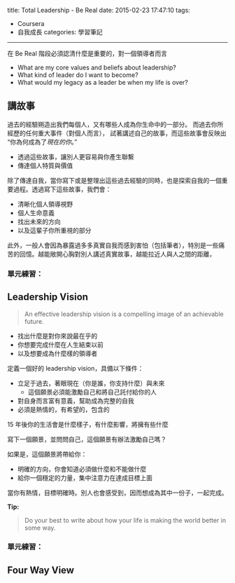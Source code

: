 title: Total Leadership - Be Real
date: 2015-02-23 17:47:10
tags:
 - Coursera
 - 自我成長
categories: 學習筆記

---

在 Be Real 階段必須認清什麼是重要的，對一個領導者而言

- What are my core values and beliefs about leadership?
- What kind of leader do I want to become?
- What would my legacy as a leader be
when my life is over?

## 講故事

過去的經驗朔造出我們每個人，又有哪些人成為你生命中的一部分。
而過去你所經歷的任何重大事件（對個人而言），
試著講述自己的故事，而這些故事會反映出 “你為何成為了*現在的你*。”

- 透過這些故事，讓別人更容易與你產生聯繫
- 傳達個人特質與價值

除了傳達自我，當你寫下或是整理出這些過去經驗的同時，也是探索自我的一個重要過程。透過寫下這些故事，我們會：

- 清晰化個人領導視野
- 個人生命意義
- 找出未來的方向
- 以及這輩子你所重視的部分

此外，一般人會因為暴露過多多真實自我而感到害怕（包括筆者），特別是一些痛苦的回憶。越能敞開心胸對別人講述真實故事，越能拉近人與人之間的距離，

### 單元練習：

## Leadership Vision

> An effective leadership vision is a
> compelling image of an achievable future.

- 找出什麼是對你來說最在乎的
- 你想要完成什麼在人生結束以前
- 以及想要成為什麼樣的領導者

定義一個好的 leadership vision，具備以下條件：

- 立足于過去，著眼現在（你是誰，你支持什麼）與未來
	- 這個願景必須能激勵自己和將自己託付給你的人
- 對自身而言富有意義，幫助成為完整的自我
- 必須是熱情的，有希望的，包含的

15 年後你的生活會是什麼樣子，有什麼影響，將擁有些什麼

寫下一個願景，並問問自己，這個願景有辦法激勵自己嗎？

如果是，這個願景將帶給你：

- 明確的方向，你會知道必須做什麼和不能做什麼
- 給你一個穩定的力量，集中注意力在達成目標上面

當你有熱情，目標明確時。別人也會感受到，因而想成為其中一份子，一起完成。

**Tip:**
> Do your best to write about how your life
> is making the world better in some way.

### 單元練習：

## Four Way View

